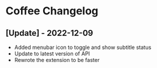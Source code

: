 # Coffee Changelog

## [Update] - 2022-12-09

- Added menubar icon to toggle and show subtitle status
- Update to latest version of API
- Rewrote the extension to be faster
